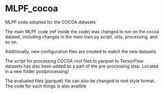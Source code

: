 # MLPF_cocoa
MLPF code adopted for the COCOA datasets 

The main MLPF code (ref inside the code) was changed to run on the cocoa dataset, including changes in the main train.py script, utils, processing, and so on. 

Additionally, new configuration files are created to match the new datasets 

The script for processing COCOA root files to parquet to TensorFlow datasets has also been added as a part of the pre-processing step. Located in a new folder postprocessing/

The evaluated files (parquet) file can also be changed to root style format. The code for such things is also availble 
